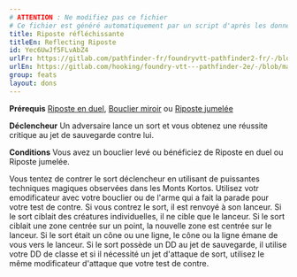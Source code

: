 ```yaml
---
# ATTENTION : Ne modifiez pas ce fichier
# Ce fichier est généré automatiquement par un script d'après les données du module Foundry VTT officiel et de sa traduction
title: Riposte réfléchissante
titleEn: Reflecting Riposte
id: Yec6UwJf5FLvAbZ4
urlFr: https://gitlab.com/pathfinder-fr/foundryvtt-pathfinder2-fr/-/blob/master/data/feats/Yec6UwJf5FLvAbZ4.htm
urlEn: https://gitlab.com/hooking/foundry-vtt---pathfinder-2e/-/blob/master/packs/data/feats.db/reflecting-riposte.json
group: feats
layout: dons
---
```

**Prérequis** [Riposte en duel](riposte-en-duel.md), [Bouclier miroir](bouclier-miroir.md) ou [Riposte jumelée](riposte-jumelée.md)

**Déclencheur** Un adversaire lance un sort et vous obtenez une réussite critique au jet de sauvegarde contre lui.

**Conditions** Vous avez un bouclier levé ou bénéficiez de Riposte en duel ou Riposte jumelée.

Vous tentez de contrer le sort déclencheur en utilisant de puissantes techniques magiques observées dans les Monts Kortos. Utilisez votr emodificateur avec votre bouclier ou de l'arme qui a fait la parade pour votre test de contre. Si vous contrez le sort, il est renvoyé à son lanceur. Si le sort ciblait des créatures individuelles, il ne cible que le lanceur. Si le sort ciblait une zone centrée sur un point, la nouvelle zone est centrée sur le lanceur. Si le sort était un cône ou une ligne, le cône ou la ligne émane de vous vers le lanceur. Si le sort possède un DD au jet de sauvegarde, il utilise votre DD de classe et si il nécessité un jet d'attaque de sort, utilisez le même modificateur d'attaque que votre test de contre.


